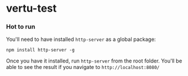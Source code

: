 # vertu-test

### Hot to run

You'll need to have installed `http-server` as a global package:

```
npm install http-server -g
```

Once you have it installed, run `http-server` from the root folder. You'll be able to see the result if you navigate to `http://localhost:8080/`
